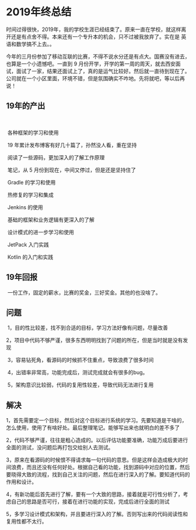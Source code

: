 # 2019年终总结

​		时间过得很快，2019年，我的学校生涯已经结束了。原来一直在学校，就这样离开还是有点舍不得。本来还有一个专升本的机会，只不过被我放弃了。实在是 英语和数学搞不上去。。

​		今年的三月份参加了移动互联的比赛，不得不说水分还是有点大。国赛没有进去，也算是一个小遗憾吧。一直到 9 月份开学，开学的第一周的周天，就去西安面试，面试了一家，结果还面试上了，真的是运气比较好。然后就一直待到现在了。公司就在一个小区里面，环境不错，但是氛围确实不咋地。先将就吧，等以后再说！

## 19年的产出

​		

​		 各种框架的学习和使用

​		19 年累计发布博客有好几十篇了，孙然没人看，重在坚持

​		阅读了一些源码，更加深入的了解工作原理

​		笔记，从 5 月份到现在，中间又停过，但是还是坚持住了

​		Gradle 的学习和使用

​		热修复的学习和集成

​		Jenkins 的使用

​		基础的框架和业务逻辑有更深入的了解

​		设计模式的进一步学习和使用

​		JetPack 入门实践

​		Kotlin 的入门和实践

## 19年回报

​		一份工作，固定的薪水，比赛的奖金，三好奖金。其他的也没啥了。

## 问题

​		1，目的性比较差，找不到合适的目标，学习方法好像有问题，尽量改善

​		2，项目中代码不够严谨，很多东西明明找到了问题的所在，但是当时就是没有发现

​		3，容易钻死角，看源码的时候抓不住重点，导致浪费了很多时间

​		4，出错率非常高，功能完成后，测试完成就会有很多的bug。

​		5，架构意识比较弱，代码的复用性较差，导致代码无法进行复用

## 解决

​		1，首先需要定一个目标，然后对这个目标进行系统的学习。先要知道是干啥的，怎么使用，使用了有啥好处。最后整理笔记。能够写出来也就明白的差不多了

​		2，代码不够严谨，往往是粗心造成的。以后评估功能要准确，功能万成后要进行全面的测试，没问题后再打包交给别人去测试。

​		3，原来在看源码的时候恨不得请求每一句代码的意思。但是这样会造成极大的时间浪费，而且还没有任何好处。根据自己看的功能，找到源码中对应的位置，然后要晓得大致的流程，找到自己关注的问题，然后在进行深入的了解。要知道代码的作用和设计。

​		4，有新功能后首先进行了解，要有一个大致的思路，接着就是可行性分析了，考虑自己的思路是否可行，接着在进行功能的实现，完成后进行全面的测试

​		5，多学习设计模式和架构，并且要进行深入的了解。否则写出来的代码阅读性和复用性都不太行。		



​		

​		